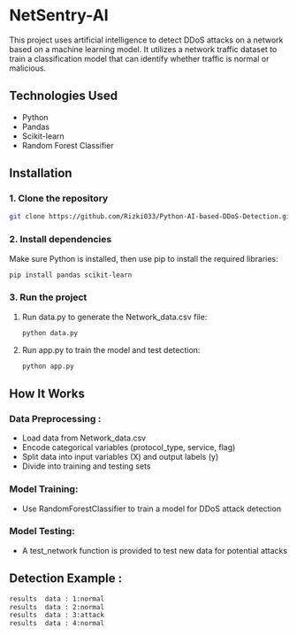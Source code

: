 # NetSentry-AI
This project uses artificial intelligence to detect DDoS attacks on a network based on a machine learning model. It utilizes a network traffic dataset to train a classification model that can identify whether traffic is normal or malicious.

## Technologies Used 

- Python
- Pandas  
- Scikit-learn
- Random Forest Classifier

## Installation
### 1. Clone the repository
```bash
git clone https://github.com/Rizki033/Python-AI-based-DDoS-Detection.git
```
### 2. Install dependencies
Make sure Python is installed, then use pip to install the required libraries:
```bash
pip install pandas scikit-learn
```
### 3. Run the project 
  1. Run data.py to generate the Network_data.csv file:
     ```bash
     python data.py
     ```
 2. Run app.py to train the model and test detection:
    ```bash
    python app.py
    ```
## How It Works 

### Data Preprocessing :
- Load data from Network_data.csv
- Encode categorical variables (protocol_type, service, flag)
- Split data into input variables (X) and output labels (y)
- Divide into training and testing sets
### Model Training:
- Use RandomForestClassifier to train a model for DDoS attack detection
### Model Testing:
- A test_network function is provided to test new data for potential attacks


## Detection Example :
```bash
results  data : 1:normal
results  data : 2:normal
results  data : 3:attack
results  data : 4:normal
```


